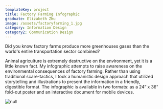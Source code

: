 ```yaml
---
templateKey: project
title: Factory Farming Infographic
graduate: Elizabeth Zhu
image: /assets/factoryfarming_1.jpg
category: Information Design
category2: Communication Design
---
```

Did you know factory farms produce more greenhouses gases than the world's entire transportation sector combined?

Animal agriculture is extremely destructive on the environment, yet it is a little known fact. My infographic attempts to raise awareness on the environmental consequences of factory farming. Rather than using traditional scare-tactics, I took a humanistic design approach that utilized storytelling and illustrations to present the information in a friendly, digestible format. The infographic is available in two  formats: as a 24” x 36” fold-out poster and an interactive document for mobile devices. 

![null](/assets/factoryfarming_2_2.jpg)
